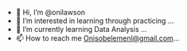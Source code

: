 - 👋 Hi, I’m @onilawson
- 👀 I’m interested in learning through practicing ...
- 🌱 I’m currently learning Data Analysis ...
- 📫 How to reach me Onisobelemenl@gmail.com...
